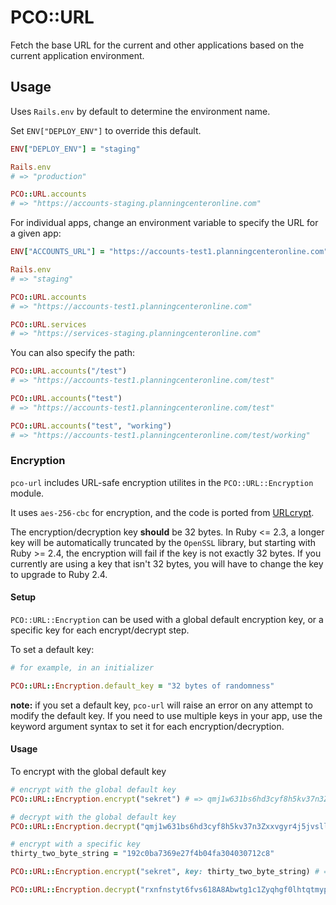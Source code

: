 # PCO::URL

Fetch the base URL for the current and other applications based on the current application environment.

## Usage

Uses `Rails.env` by default to determine the environment name.

Set `ENV["DEPLOY_ENV"]` to override this default.

```ruby
ENV["DEPLOY_ENV"] = "staging"

Rails.env
# => "production"

PCO::URL.accounts
# => "https://accounts-staging.planningcenteronline.com"
```

For individual apps, change an environment variable to specify the URL for a given app:

```ruby
ENV["ACCOUNTS_URL"] = "https://accounts-test1.planningcenteronline.com"

Rails.env
# => "staging"

PCO::URL.accounts
# => "https://accounts-test1.planningcenteronline.com"

PCO::URL.services
# => "https://services-staging.planningcenteronline.com"
```


You can also specify the path:


```ruby
PCO::URL.accounts("/test")
# => "https://accounts-test1.planningcenteronline.com/test"

PCO::URL.accounts("test")
# => "https://accounts-test1.planningcenteronline.com/test"

PCO::URL.accounts("test", "working")
# => "https://accounts-test1.planningcenteronline.com/test/working"
```

### Encryption

`pco-url` includes URL-safe encryption utilites in the `PCO::URL::Encryption` module.

It uses `aes-256-cbc` for encryption, and the code is ported from [URLcrypt](https://github.com/cheerful/URLcrypt).

The encryption/decryption key **should** be 32 bytes. In Ruby <= 2.3, a longer key will be automatically truncated by the `OpenSSL` library, but starting with Ruby >= 2.4, the encryption will fail if the key is not exactly 32 bytes. If you currently are using a key that isn't 32 bytes, you will have to change the key to upgrade to Ruby 2.4.

#### Setup

`PCO::URL::Encryption` can be used with a global default encryption key, or a specific key for each encrypt/decrypt step.

To set a default key:

```ruby
# for example, in an initializer

PCO::URL::Encryption.default_key = "32 bytes of randomness"
```

**note:** if you set a default key, `pco-url` will raise an error on any attempt to modify the default key. If you need to use multiple keys in your app, use the keyword argument syntax to set it for each encryption/decryption.

#### Usage

To encrypt with the global default key

```ruby
# encrypt with the global default key
PCO::URL::Encryption.encrypt("sekret") # => qmj1w631bs6hd3cyf8h5kv37n3Zxxvgyr4j5jvsll0x65f7vcm9sm

# decrypt with the global default key
PCO::URL::Encryption.decrypt("qmj1w631bs6hd3cyf8h5kv37n3Zxxvgyr4j5jvsll0x65f7vcm9sm") # => sekret

# encrypt with a specific key
thirty_two_byte_string = "192c0ba7369e27f4b04fa304030712c8"

PCO::URL::Encryption.encrypt("sekret", key: thirty_two_byte_string) # => rxnfnstyt6fvs618A8Abwtg1c1Zyqhgf0lhtqtmypc4t0zlhxyr02

PCO::URL::Encryption.decrypt("rxnfnstyt6fvs618A8Abwtg1c1Zyqhgf0lhtqtmypc4t0zlhxyr02", key: thirty_two_byte_string) # => sekret
```
